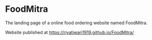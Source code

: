 # FoodMitra
The landing page of a online food ordering website named FoodMitra.

Website published at https://riyatiwari1919.github.io/FoodMitra/
